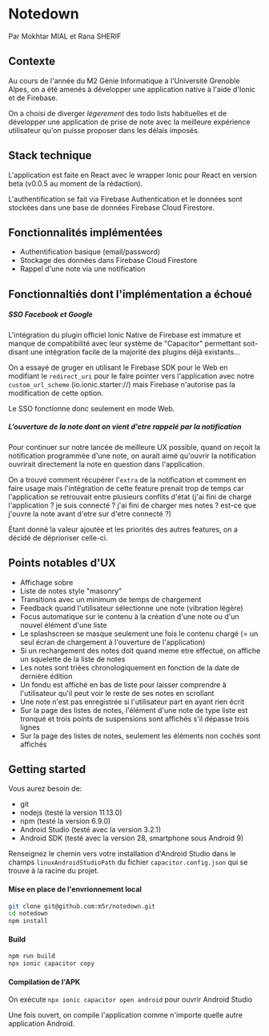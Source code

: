 # Notedown

Par Mokhtar MIAL et Rana SHERIF

## Contexte

Au cours de l'année du M2 Génie Informatique à l'Université Grenoble Alpes, on a été amenés à développer une application native à l'aide d'Ionic et de Firebase.

On a choisi de diverger *légerement* des todo lists habituelles et de développer une application de prise de note avec la meilleure expérience utilisateur qu'on puisse proposer dans les délais imposés.

## Stack technique

L'application est faite en React avec le wrapper Ionic pour React en version beta (v0.0.5 au moment de la rédaction).

L'authentification se fait via Firebase Authentication et le données sont stockées dans une base de données Firebase Cloud Firestore.

## Fonctionnalités implémentées

 * Authentification basique (email/password)
 * Stockage des données dans Firebase Cloud Firestore
 * Rappel d'une note via une notification

## Fonctionnaltiés dont l'implémentation a échoué

##### SSO Facebook et Google

L'intégration du plugin officiel Ionic Native de Firebase est immature et manque de compatibilité avec leur système de "Capacitor" permettant soit-disant une intégration facile de la majorité des plugins déjà existants...

On a essayé de gruger en utilisant le Firebase SDK pour le Web en modifiant le `redirect_uri` pour le faire pointer vers l'application avec notre `custom_url_scheme` (io.ionic.starter://) mais Firebase n'autorise pas la modification de cette option.

Le SSO fonctionne donc seulement en mode Web.

##### L'ouverture de la note dont on vient d'etre rappelé par la notification

Pour continuer sur notre lancée de meilleure UX possible, quand on reçoit la notification programmée d'une note, on aurait aimé qu'ouvrir la notification ouvrirait directement la note en question dans l'application.

On a trouvé comment récupérer l'`extra` de la notification et comment en faire usage mais l'intégration de cette feature prenait trop de temps car l'application se retrouvait entre plusieurs conflits d'état (j'ai fini de chargé l'application ? je suis connecté ? j'ai fini de charger mes notes ? est-ce que j'ouvre la note avant d'etre sur d'etre connecté ?)

Étant donné la valeur ajoutée et les priorités des autres features, on a décidé de déprioriser celle-ci.

## Points notables d'UX

 * Affichage sobre
 * Liste de notes style "masonry"
 * Transitions avec un minimum de temps de chargement
 * Feedback quand l'utilisateur sélectionne une note (vibration légère)
 * Focus automatique sur le contenu à la création d'une note ou d'un nouvel élément d'une liste
 * Le splashscreen se masque seulement une fois le contenu chargé (= un seul écran de chargement à l'ouverture de l'application)
 * Si un rechargement des notes doit quand meme etre effectué, on affiche un squelette de la liste de notes
 * Les notes sont triées chronologiquement en fonction de la date de dernière édition
 * Un fondu est affiché en bas de liste pour laisser comprendre à l'utilisateur qu'il peut voir le reste de ses notes en scrollant
 * Une note n'est pas enregistrée si l'utilisateur part en ayant rien écrit
 * Sur la page des listes de notes, l'élément d'une note de type liste est tronqué et trois points de suspensions sont affichés s'il dépasse trois lignes
 * Sur la page des listes de notes, seulement les éléments non cochés sont affichés

## Getting started

Vous aurez besoin de:
 * git
 * nodejs (testé la version 11.13.0)
 * npm (testé la version 6.9.0)
 * Android Studio (testé avec la version 3.2.1)
 * Android SDK (testé avec la version 28, smartphone sous Android 9)
 
Renseignez le chemin vers votre installation d'Android Studio dans le champs `linuxAndroidStudioPath` du fichier `capacitor.config.json` qui se trouve à la racine du projet.

#### Mise en place de l'envrionnement local

```bash
git clone git@github.com:m5r/notedown.git
cd notedown
npm install
```

#### Build

```bash
npm run build
npx ionic capacitor copy
```

#### Compilation de l'APK

On exécute `npx ionic capacitor open android` pour ouvrir Android Studio

Une fois ouvert, on compile l'application comme n'importe quelle autre application Android.
